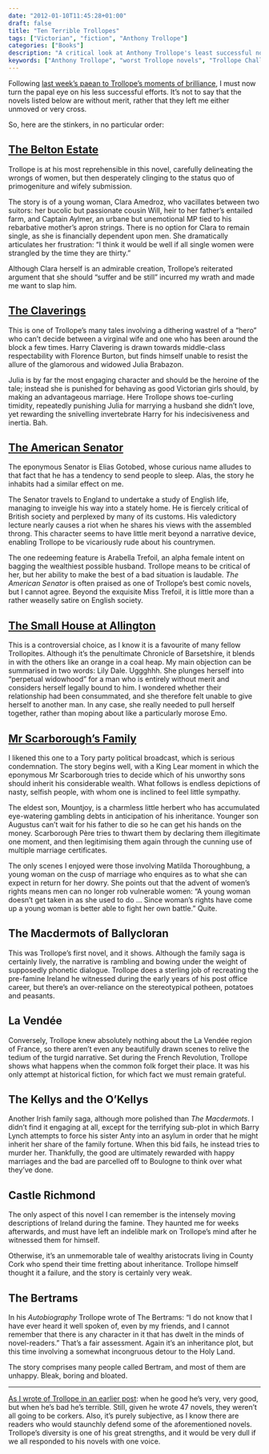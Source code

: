 ```yaml
---
date: "2012-01-10T11:45:28+01:00"
draft: false
title: "Ten Terrible Trollopes"
tags: ["Victorian", "fiction", "Anthony Trollope"]
categories: ["Books"]
description: "A critical look at Anthony Trollope's least successful novels from someone who completed the full Trollope Challenge. From The Belton Estate's misogyny to Lily Dale's self-pity, discover which Trollope works fail to hit the mark."
keywords: ["Anthony Trollope", "worst Trollope novels", "Trollope Challenge", "The Belton Estate", "The Claverings", "Lily Dale", "Mr Scarborough's Family", "The American Senator", "Trollope criticism", "Victorian literature"]
---
```


Following [last week’s paean to Trollope’s moments of brilliance](/posts/top-ten-trollopes/), I must now turn the papal eye on his less successful efforts. It’s not to say that the novels listed below are without merit, rather that they left me either unmoved or very cross.

So, here are the stinkers, in no particular order:

## [The Belton Estate](/posts/the-belton-estate/)

Trollope is at his most reprehensible in this novel, carefully delineating the wrongs of women, but then desperately clinging to the status quo of primogeniture and wifely submission.

The story is of a young woman, Clara Amedroz, who vacillates between two suitors: her bucolic but passionate cousin Will, heir to her father’s entailed farm, and Captain Aylmer, an urbane but unemotional MP tied to his rebarbative mother’s apron strings. There is no option for Clara to remain single, as she is financially dependent upon men. She dramatically articulates her frustration: “I think it would be well if all single women were strangled by the time they are thirty.”

Although Clara herself is an admirable creation, Trollope’s reiterated argument that she should “suffer and be still” incurred my wrath and made me want to slap him.

## [The Claverings](/posts/the-claverings/)

This is one of Trollope’s many tales involving a dithering wastrel of a “hero” who can’t decide between a virginal wife and one who has been around the block a few times. Harry Clavering is drawn towards middle-class respectability with Florence Burton, but finds himself unable to resist the allure of the glamorous and widowed Julia Brabazon.

Julia is by far the most engaging character and should be the heroine of the tale; instead she is punished for behaving as good Victorian girls should, by making an advantageous marriage. Here Trollope shows toe-curling timidity, repeatedly punishing Julia for marrying a husband she didn’t love, yet rewarding the snivelling invertebrate Harry for his indecisiveness and inertia. Bah.

## [The American Senator](/posts/the-american-senator/)

The eponymous Senator is Elias Gotobed, whose curious name alludes to that fact that he has a tendency to send people to sleep. Alas, the story he inhabits had a similar effect on me.

The Senator travels to England to undertake a study of English life, managing to inveigle his way into a stately home. He is fiercely critical of British society and perplexed by many of its customs. His valedictory lecture nearly causes a riot when he shares his views with the assembled throng. This character seems to have little merit beyond a narrative device, enabling Trollope to be vicariously rude about his countrymen.

The one redeeming feature is Arabella Trefoil, an alpha female intent on bagging the wealthiest possible husband. Trollope means to be critical of her, but her ability to make the best of a bad situation is laudable. _The American Senator_ is often praised as one of Trollope’s best comic novels, but I cannot agree. Beyond the exquisite Miss Trefoil, it is little more than a rather weaselly satire on English society.

## [The Small House at Allington](/posts/the-small-house-at-allington/)

This is a controversial choice, as I know it is a favourite of many fellow Trollopites. Although it’s the penultimate Chronicle of Barsetshire, it blends in with the others like an orange in a coal heap.
My main objection can be summarised in two words: Lily Dale. Uggghhh. She plunges herself into “perpetual widowhood” for a man who is entirely without merit and considers herself legally bound to him. I wondered whether their relationship had been consummated, and she therefore felt unable to give herself to another man. In any case, she really needed to pull herself together, rather than moping about like a particularly morose Emo.

## [Mr Scarborough’s Family](/posts/mr-scarboroughs-family/)

I likened this one to a Tory party political broadcast, which is serious condemnation. The story begins well, with a King Lear moment in which the eponymous Mr Scarborough tries to decide which of his unworthy sons should inherit his considerable wealth. What follows is endless depictions of nasty, selfish people, with whom one is inclined to feel little sympathy.

The eldest son, Mountjoy, is a charmless little herbert who has accumulated eye-watering gambling debts in anticipation of his inheritance. Younger son Augustus can’t wait for his father to die so he can get his hands on the money. Scarborough Père tries to thwart them by declaring them illegitimate one moment, and then legitimising them again through the cunning use of multiple marriage certificates.

The only scenes I enjoyed were those involving Matilda Thoroughbung, a young woman on the cusp of marriage who enquires as to what she can expect in return for her dowry. She points out that the advent of women’s rights means men can no longer rob vulnerable women: “A young woman doesn’t get taken in as she used to do … Since woman’s rights have come up a young woman is better able to fight her own battle.” Quite.

## The Macdermots of Ballycloran

This was Trollope’s first novel, and it shows. Although the family saga is certainly lively, the narrative is rambling and bowing under the weight of supposedly phonetic dialogue. Trollope does a sterling job of recreating the pre-famine Ireland he witnessed during the early years of his post office career, but there’s an over-reliance on the stereotypical potheen, potatoes and peasants.

## La Vendée

Conversely, Trollope knew absolutely nothing about the La Vendée region of France, so there aren’t even any beautifully drawn scenes to relive the tedium of the turgid narrative. Set during the French Revolution, Trollope shows what happens when the common folk forget their place. It was his only attempt at historical fiction, for which fact we must remain grateful.

## The Kellys and the O’Kellys

Another Irish family saga, although more polished than _The Macdermots_. I didn’t find it engaging at all, except for the terrifying sub-plot in which Barry Lynch attempts to force his sister Anty into an asylum in order that he might inherit her share of the family fortune. When this bid fails, he instead tries to murder her. Thankfully, the good are ultimately rewarded with happy marriages and the bad are parcelled off to Boulogne to think over what they’ve done.

## Castle Richmond

The only aspect of this novel I can remember is the intensely moving descriptions of Ireland during the famine. They haunted me for weeks afterwards, and must have left an indelible mark on Trollope’s mind after he witnessed them for himself.

Otherwise, it’s an unmemorable tale of wealthy aristocrats living in County Cork who spend their time fretting about inheritance. Trollope himself thought it a failure, and the story is certainly very weak.

## The Bertrams

In his _Autobiography_ Trollope wrote of The Bertrams: “I do not know that I have ever heard it well spoken of, even by my friends, and I cannot remember that there is any character in it that has dwelt in the minds of novel-readers.” That’s a fair assessment. Again it’s an inheritance plot, but this time involving a somewhat incongruous detour to the Holy Land.

The story comprises many people called Bertram, and most of them are unhappy. Bleak, boring and bloated.
 
---

[As I wrote of Trollope in an earlier post](/posts/top-ten-trollopes/): when he good he’s very, very good, but when he’s bad he’s terrible. Still, given he wrote 47 novels, they weren’t all going to be corkers. Also, it’s purely subjective, as I know there are readers who would staunchly defend some of the aforementioned novels. Trollope’s diversity is one of his great strengths, and it would be very dull if we all responded to his novels with one voice.